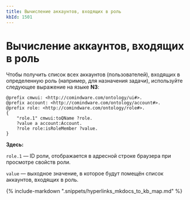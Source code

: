 ```yaml
---
title: Вычисление аккаунтов, входящих в роль
kbId: 1501
---
```


# Вычисление аккаунтов, входящих в роль

Чтобы получить список всех аккаунтов (пользователей), входящих в определенную роль (например, для назначения задачи), используйте следующее выражение на языке **N3**:

```
@prefix cmwui: <http://comindware.com/ontology/ui#>.
@prefix account: <http://comindware.com/ontology/account#>.
@prefix role: <http://comindware.com/ontology/role#>.
{
    "role.1" cmwui:toQName ?role.
    ?value a account:Account.
    ?role role:isRoleMember ?value.
}
```

**Здесь:**

`role.1` — ID роли, отображается в адресной строке браузера при просмотре свойств роли.

`value` — выходное значение, в которое будут помещён список аккаунтов, входящих в роль.

{% include-markdown ".snippets/hyperlinks_mkdocs_to_kb_map.md" %}
